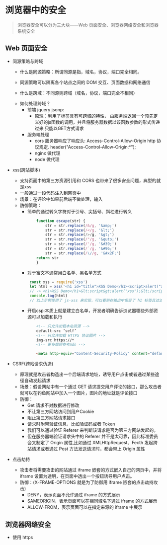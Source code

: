 # 浏览器中的安全
> 浏览器安全可以分为三大块——Web 页面安全、浏览器网络安全和浏览器系统安全

## Web 页面安全
* 同源策略与跨域
  - 什么是同源策略：所谓同源是指，域名，协议，端口完全相同。
  - 同源策略可以隔离各个站点之间的 DOM 交互、页面数据和网络通信

  - 什么是跨域：不同源则跨域（域名，协议，端口完全不相同）
  + 如何处理跨域？
    - 前端 jquery jsonp:
        - 原理：利用了<script src=""></script>标签具有可跨域的特性，
                由服务端返回一个预先定义好的js函数的调用，并且将服务器数据以该函数参数的形式传递过来
                只能以GET方式请求
    - 服务端处理
        - cors 服务器响应了响应头: Access-Control-Allow-Origin http 协议规定.
        header("Access-Control-Allow-Origin:*");
        - nginx 做代理
        - node 做代理

* xss(跨站脚本)
  - 支持页面中的第三方资源引用和 CORS 也带来了很多安全问题，典型的就是xss
  - 一般通过一段代码注入到网页中
  - 场景：在评论中如果前后端不做处理，输入<script>alert('操')</script>
  + 防御策略：
    - 简单的通过转义字符对于引号、尖括号、斜杠进行转义
        ```js
            function escape(str) {
                str = str.replace(/&/g, '&amp;')
                str = str.replace(/</g, '&lt;')
                str = str.replace(/>/g, '&gt;')
                str = str.replace(/"/g, '&quto;')
                str = str.replace(/'/g, '&#39;')
                str = str.replace(/`/g, '&#96;')
                str = str.replace(/\//g, '&#x2F;')
            return str
            }
        ```
    - 对于富文本通常用白名单、黑名单方式
       ```js
        const xss = require('xss')
        let html = xss('<h1 id="title">XSS Demo</h1><script>alert("xss");</script>')
        // -> <h1>XSS Demo</h1>&lt;script&gt;alert("xss");&lt;/script&gt;
        console.log(html)
        // 以上示例使用了 js-xss 来实现，可以看到在输出中保留了 h1 标签且过滤了 script 标签。
       ```
    - 开启csp:本质上就是建立白名单，开发者明确告诉浏览器哪些外部资源可以加载和执行
        ```html
            <!-- 只允许加载本站资源 -->
            default-src ‘self’
            <!-- 只允许加载 HTTPS 协议图片 -->
            img-src https://*
            <!-- 更多规则参考mdn -->

            <meta http-equiv="Content-Security-Policy" content="default-src 'self'; img-src https://*; child-src 'none';">
        ```

* CSRF(跨站请求伪造)
    - 原理就是攻击者构造出一个后端请求地址，诱导用户点击或者通过某些途径自动发起请求
    - 场景：假设网站中有一个通过 GET 请求提交用户评论的接口，那么攻击者就可以在钓鱼网站中加入一个图片，图片的地址就是评论接口
    + 防御：
      - Get 请求不对数据进行修改
      - 不让第三方网站访问到用户Cookie
      - 阻止第三方网站请求接口
      - 请求时附带验证信息，比如验证码或者 Token
      - 我们可以通过验证 Referer 来判断该请求是否为第三方网站发起的。
      - 但在服务器端验证请求头中的 Referer 并不是太可靠，因此标准委员会又制定了 Origin 属性,比如通过 XMLHttpRequest、Fecth 发起跨站请求或者通过 Post 方法发送请求时，都会带上 Origin 属性

 * 点击劫持
    - 攻击者将需要攻击的网站通过 iframe 嵌套的方式嵌入自己的网页中，并将 iframe 设置为透明，在页面中透出一个按钮诱导用户点击。
    + 防御：(X-FRAME-OPTIONS  就是为了防御用 iframe 嵌套的点击劫持攻击)
      - DENY，表示页面不允许通过 iframe 的方式展示
      - SAMEORIGIN，表示页面可以在相同域名下通过 iframe 的方式展示
      - ALLOW-FROM，表示页面可以在指定来源的 iframe 中展示

## 浏览器网络安全
* 使用 https
